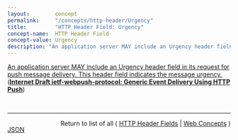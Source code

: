 ```yaml
---
layout:        concept
permalink:     "/concepts/http-header/Urgency"
title:         "HTTP Header Field: Urgency"
concept-name:  HTTP Header Field
concept-value: Urgency
description: "An application server MAY include an Urgency header field in its request for push message delivery. This header field indicates the message urgency."
---
```


[An application server MAY include an Urgency header field in its request for push message delivery. This header field indicates the message urgency.](http://tools.ietf.org/html/draft-ietf-webpush-protocol#section-5.3 "Read documentation for HTTP Header Field &#34;Urgency&#34;") (**[Internet Draft ietf-webpush-protocol: Generic Event Delivery Using HTTP Push](/specs/IETF/I-D/ietf-webpush-protocol "A simple protocol for the delivery of real-time events to user agents is described. This scheme uses HTTP/2 server push.")**)

<br/>
<hr/>

<p style="float : left"><a href="./Urgency.json" title="JSON representing this particular Web Concept value">JSON</a></p>
<p style="text-align: right">Return to list of all ( <a href="../http-header/">HTTP Header Fields</a> | <a href="../">Web Concepts</a> )</p>
